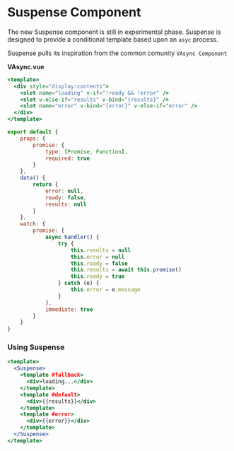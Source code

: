 # Suspense Component

The new Suspense component is still in experimental phase. Suspense is designed to provide a conditional template based upon an `asyc` process. 

Suspense pulls its inspiration from the common comunity `VAsync Component`

__VAsync.vue__

``` jsx
<template>
  <div style="display:contents">
    <slot name="loading" v-if="!ready && !error" />
    <slot v-else-if="results" v-bind="{results}" />
    <slot name="error" v-bind="{error}" v-else-if="error" />
  </div>
</template>
```

``` js
export default {
    props: {
        promise: {
            type: [Promise, Function],
            required: true
        }
    },
    data() {
        return {
            error: null,
            ready: false,
            results: null
        }
    },
    watch: {
        promise: {
            async handler() {
                try {
                    this.results = null
                    this.error = null
                    this.ready = false
                    this.results = await this.promise()
                    this.ready = true
                } catch (e) {
                    this.error = e.message
                }
            },
            immediate: true
        }
    }
}
```

### Using Suspense

``` jsx
<template>
  <Suspense>
    <template #fallback>
      <div>loading...</div>
    </template>
    <template #default>
      <div>{{results}}</div>
    </template>
    <template #error>
      <div>{{error}}</div>
    </template>
  </Suspense>
</template>
```
